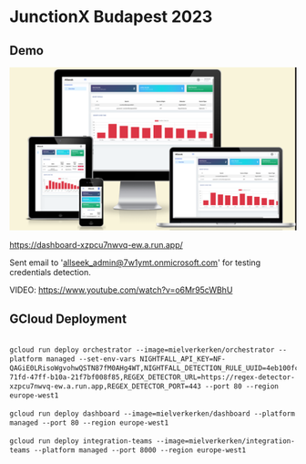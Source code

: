 # JunctionX Budapest 2023

## Demo
![Demo Image](junctionx-budapest.png)


https://dashboard-xzpcu7nwvq-ew.a.run.app/

Sent email to 'allseek_admin@7w1ymt.onmicrosoft.com' for testing credentials detection.

VIDEO: https://www.youtube.com/watch?v=o6Mr95cWBhU

## GCloud Deployment

```gcloud run deploy regex-detector --image=mielverkerken/regex-detector --platform managed --port 8000 --region europe-west1

gcloud run deploy orchestrator --image=mielverkerken/orchestrator --platform managed --set-env-vars NIGHTFALL_API_KEY=NF-QAGiE0LRisoWgvohwQSTN87fM0AHg4WT,NIGHTFALL_DETECTION_RULE_UUID=4eb100fc-71fd-47ff-b10a-21f7bf008f85,REGEX_DETECTOR_URL=https://regex-detector-xzpcu7nwvq-ew.a.run.app,REGEX_DETECTOR_PORT=443 --port 80 --region europe-west1

gcloud run deploy dashboard --image=mielverkerken/dashboard --platform managed --port 80 --region europe-west1

gcloud run deploy integration-teams --image=mielverkerken/integration-teams --platform managed --port 8000 --region europe-west1
```